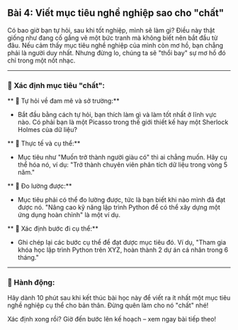## Bài 4: Viết mục tiêu nghề nghiệp sao cho "chất"

Có bao giờ bạn tự hỏi, sau khi tốt nghiệp, mình sẽ làm gì? Điều này thật giống như đang cố gắng vẽ một bức tranh mà không biết nên bắt đầu từ đâu. Nếu cảm thấy mục tiêu nghề nghiệp của mình còn mơ hồ, bạn chẳng phải là người duy nhất. Nhưng đừng lo, chúng ta sẽ "thổi bay" sự mơ hồ đó chỉ trong một nốt nhạc.

---

### 📌 Xác định mục tiêu "chất":

** 🔹 Tự hỏi về đam mê và sở trường:**
- Bắt đầu bằng cách tự hỏi, bạn thích làm gì và làm tốt nhất ở lĩnh vực nào. Có phải bạn là một Picasso trong thế giới thiết kế hay một Sherlock Holmes của dữ liệu?

** 🔹 Thực tế và cụ thể:**
- Mục tiêu như "Muốn trở thành người giàu có" thì ai chẳng muốn. Hãy cụ thể hóa nó, ví dụ: "Trở thành chuyên viên phân tích dữ liệu trong vòng 5 năm."

** 🔹 Đo lường được:**
- Mục tiêu phải có thể đo lường được, tức là bạn biết khi nào mình đã đạt được nó. "Nâng cao kỹ năng lập trình Python để có thể xây dựng một ứng dụng hoàn chỉnh" là một ví dụ.

** 🔹 Xác định bước đi cụ thể:**
- Ghi chép lại các bước cụ thể để đạt được mục tiêu đó. Ví dụ, "Tham gia khóa học lập trình Python trên XYZ, hoàn thành 2 dự án cá nhân trong 6 tháng."

---

### 🚀 Hành động:

Hãy dành 10 phút sau khi kết thúc bài học này để viết ra ít nhất một mục tiêu nghề nghiệp cụ thể cho bản thân. Đừng quên làm cho nó "chất" nhé!

Xác định xong rồi? Giờ đến bước lên kế hoạch – xem ngay bài tiếp theo!